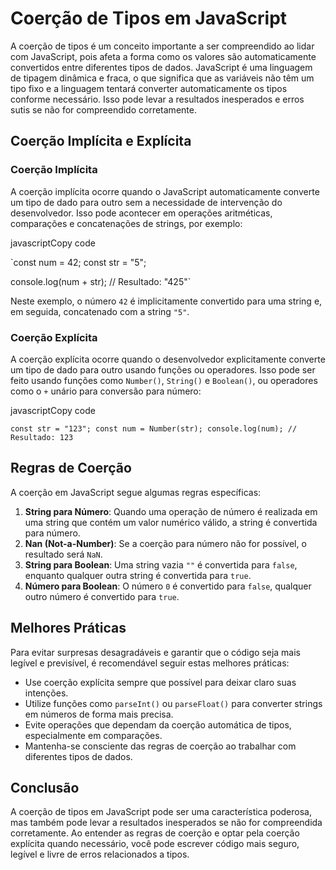 
# Coerção de Tipos em JavaScript

A coerção de tipos é um conceito importante a ser compreendido ao lidar com JavaScript, pois afeta a forma como os valores são automaticamente convertidos entre diferentes tipos de dados. JavaScript é uma linguagem de tipagem dinâmica e fraca, o que significa que as variáveis não têm um tipo fixo e a linguagem tentará converter automaticamente os tipos conforme necessário. Isso pode levar a resultados inesperados e erros sutis se não for compreendido corretamente.

## Coerção Implícita e Explícita

### Coerção Implícita

A coerção implícita ocorre quando o JavaScript automaticamente converte um tipo de dado para outro sem a necessidade de intervenção do desenvolvedor. Isso pode acontecer em operações aritméticas, comparações e concatenações de strings, por exemplo:

javascriptCopy code

`const num = 42;
const str = "5";

console.log(num + str); // Resultado: "425"` 

Neste exemplo, o número `42` é implicitamente convertido para uma string e, em seguida, concatenado com a string `"5"`.

### Coerção Explícita

A coerção explícita ocorre quando o desenvolvedor explicitamente converte um tipo de dado para outro usando funções ou operadores. Isso pode ser feito usando funções como `Number()`, `String()` e `Boolean()`, ou operadores como o `+` unário para conversão para número:

javascriptCopy code

`const str = "123";
const num = Number(str);
console.log(num); // Resultado: 123` 

## Regras de Coerção

A coerção em JavaScript segue algumas regras específicas:

1.  **String para Número**: Quando uma operação de número é realizada em uma string que contém um valor numérico válido, a string é convertida para número.
2.  **Nan (Not-a-Number)**: Se a coerção para número não for possível, o resultado será `NaN`.
3.  **String para Boolean**: Uma string vazia `""` é convertida para `false`, enquanto qualquer outra string é convertida para `true`.
4.  **Número para Boolean**: O número `0` é convertido para `false`, qualquer outro número é convertido para `true`.

## Melhores Práticas

Para evitar surpresas desagradáveis e garantir que o código seja mais legível e previsível, é recomendável seguir estas melhores práticas:

-   Use coerção explícita sempre que possível para deixar claro suas intenções.
-   Utilize funções como `parseInt()` ou `parseFloat()` para converter strings em números de forma mais precisa.
-   Evite operações que dependam da coerção automática de tipos, especialmente em comparações.
-   Mantenha-se consciente das regras de coerção ao trabalhar com diferentes tipos de dados.

## Conclusão

A coerção de tipos em JavaScript pode ser uma característica poderosa, mas também pode levar a resultados inesperados se não for compreendida corretamente. Ao entender as regras de coerção e optar pela coerção explícita quando necessário, você pode escrever código mais seguro, legível e livre de erros relacionados a tipos.